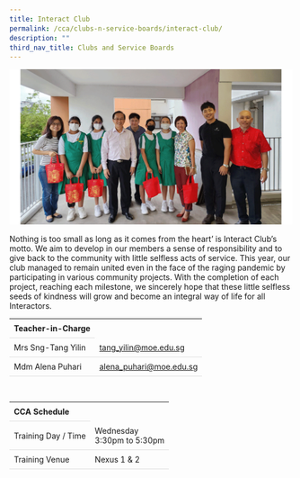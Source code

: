 ```yaml
---
title: Interact Club
permalink: /cca/clubs-n-service-boards/interact-club/
description: ""
third_nav_title: Clubs and Service Boards
---
```

<style>
table {
  border-collapse: collapse;
  width: 100%;
}

th, td {
  padding: 8px;
  text-align: left;
  border-bottom: 1px solid #ddd;
}

tr:hover {background-color: #F5F5DC;}
</style>

<img src="/images/CCA/Interact/interact.gif">

<p>Nothing is too small as long as it comes from the heart’ is Interact Club’s motto. We aim to develop in our members a sense of responsibility and to give back to the community with little selfless acts of service. This year, our club managed to remain united even in the face of the raging pandemic by participating in various community projects. With the completion of each project, reaching each milestone, we sincerely hope that these little selfless seeds of kindness will grow and become an integral way of life for all Interactors.</p>

<table>
	<tbody>
		<tr>
			<th colspan="1">Teacher-in-Charge</th>
</tr>
		<tr>
	<td rowspan="1">Mrs Sng-Tang Yilin</td>
 <td><a target="" href="mailto:tang_yilin@moe.edu.sg">tang_yilin@moe.edu.sg</a></td>
	 	</tr>
<tr>
	<td rowspan="1">Mdm Alena Puhari</td>
 <td><a target="" href="mailto:alena_puhari@moe.edu.sg">alena_puhari@moe.edu.sg</a></td>
	 	</tr>
</tbody>
</table>
<br>
<table>
	<tbody>
		<tr>
			<th colspan="1">CCA Schedule</th>
</tr>
		<tr>
	<td rowspan="1"> Training Day / Time</td>
<td>Wednesday<br>
	3:30pm to 5:30pm
		</td>
	 	</tr>
<tr>
	<td rowspan="1">Training Venue</td>
 <td rowspan="1">Nexus 1 &amp; 2</td>
	</tr>
</tbody>
</table>